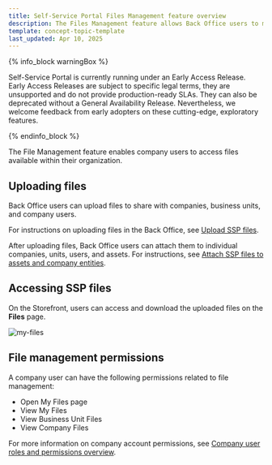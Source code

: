 ```yaml
---
title: Self-Service Portal Files Management feature overview
description: The Files Management feature allows Back Office users to manage files within the company.
template: concept-topic-template
last_updated: Apr 10, 2025
---
```


{% info_block warningBox %}

Self-Service Portal is currently running under an Early Access Release. Early Access Releases are subject to specific legal terms, they are unsupported and do not provide production-ready SLAs. They can also be deprecated without a General Availability Release. Nevertheless, we welcome feedback from early adopters on these cutting-edge, exploratory features.

{% endinfo_block %}

The File Management feature enables company users to access files available within their organization.



## Uploading files

Back Office users can upload files to share with companies, business units, and company users.

For instructions on uploading files in the Back Office, see [Upload SSP files](/docs/pbc/all/self-service-portal/202507.0/manage-in-the-back-office/back-office-upload-ssp-files.html).

After uploading files, Back Office users can attach them to individual companies, units, users, and assets. For instructions, see [Attach SSP files to assets and company entities](/docs/pbc/all/self-service-portal/202507.0/manage-in-the-back-office/back-office-attach-ssp-files-to-assets-and-entities.html).


## Accessing SSP files

On the Storefront, users can access and download the uploaded files on the **Files** page.

![my-files](https://spryker.s3.eu-central-1.amazonaws.com/docs/pbc/all/self-service-portal/ssp-file-management-feature-overview.md/my-files.png)


## File management permissions

A company user can have the following permissions related to file management:

- Open My Files page
- View My Files
- View Business Unit Files
- View Company Files

For more information on company account permissions, see [Company user roles and permissions overview](/docs/pbc/all/customer-relationship-management/202410.0/base-shop/company-account-feature-overview/company-user-roles-and-permissions-overview).




























































